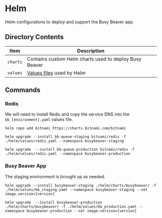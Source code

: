 # Helm

Helm configurations to deploy and support the Busy Beaver app.

## Directory Contents

|Item|Description
|---|---|
|`charts`|Contains custom Helm charts used to deploy Busy Beaver|
|`values`|[Values files](https://helm.sh/docs/chart_template_guide/values_files/) used by Helm|

## Commands

### Redis

We will need to install Redis and copy the service DNS into the `bb_[environment].yaml` values file.

```console
helm repo add bitnami https://charts.bitnami.com/bitnami

helm upgrade --install bb-queue-staging bitnami/redis -f ./helm/values/redis.yaml --namespace busybeaver-staging

helm upgrade  --install bb-queue-production bitnami/redis -f ./helm/values/redis.yaml --namespace busybeaver-production
```

### Busy Beaver App

The staging environment is brought up as needed.

```console
helm upgrade --install busybeaver-staging ./helm/charts/busybeaver/ -f ./helm/values/bb_staging.yaml --namespace busybeaver-staging --set image.version=[version]

helm upgrade  --install busybeaver-production ./helm/charts/busybeaver/ -f ./helm/values/bb_production.yaml --namespace busybeaver-production --set image.version=[version]
```
